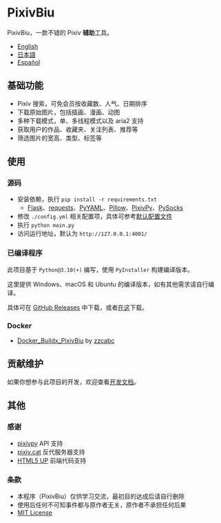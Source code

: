 # PixivBiu

PixivBiu，一款不错的 Pixiv **辅助**工具。

- [English](./README_EN.md)
- [日本語](./README_JA.md)
- [Español](/README_ES.md)

## 基础功能

* Pixiv 搜索，可免会员按收藏数、人气、日期排序
* 下载原始图片，包括插画、漫画、动图
* 多种下载模式，单、多线程模式以及 aria2 支持
* 获取用户的作品、收藏夹、关注列表、推荐等
* 筛选图片的宽高、类型、标签等

## 使用

### 源码

* 安装依赖，执行 `pip install -r requirements.txt`
  + [Flask](https://github.com/pallets/flask)、[requests](https://github.com/psf/requests)、[PyYAML](https://github.com/yaml/pyyaml)、[Pillow](https://github.com/python-pillow/Pillow)、[PixivPy](https://github.com/upbit/pixivpy)、[PySocks](https://github.com/Anorov/PySocks)
* 修改 `./config.yml` 相关配置项，具体可参考[默认配置文件](./app/config/biu_default.yml)
* 执行 `python main.py`
* 访问运行地址，默认为 `http://127.0.0.1:4001/`

### 已编译程序

此项目基于 `Python@3.10(+)` 编写，使用 `PyInstaller` 构建编译版本。

这里提供 Windows、macOS 和 Ubuntu 的编译版本，如有其他需求请自行编译。

具体可在 [GitHub Releases](https://github.com/txperl/PixivBiu/releases) 中下载，或者[在这](https://biu.tls.moe/#/lib/dl)下载。

### Docker

- [Docker_Buildx_PixivBiu](https://github.com/zzcabc/Docker_Buildx_PixivBiu) by [zzcabc](https://github.com/zzcabc)

## 贡献维护

如果你想参与此项目的开发，欢迎查看[开发文档](https://biu.tls.moe/#/develop/quickin)。

## 其他

### 感谢

* [pixivpy](https://github.com/upbit/pixivpy) API 支持
* [pixiv.cat](https://pixiv.cat/) 反代服务器支持
* [HTML5 UP](https://html5up.net/) 前端代码支持

### 条款

* 本程序（PixivBiu）仅供学习交流，最初目的达成后请自行删除
* 使用后任何不可知事件都与原作者无关，原作者不承担任何后果
* [MIT License](https://choosealicense.com/licenses/mit/)
